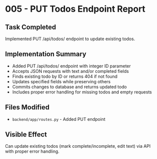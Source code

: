 # 005 - PUT Todos Endpoint Report

## Task Completed
Implemented PUT /api/todos/<id> endpoint to update existing todos.

## Implementation Summary
- Added PUT /api/todos/<id> endpoint with integer ID parameter
- Accepts JSON requests with text and/or completed fields
- Finds existing todo by ID or returns 404 if not found
- Updates specified fields while preserving others
- Commits changes to database and returns updated todo
- Includes proper error handling for missing todos and empty requests

## Files Modified
- `backend/app/routes.py` - Added PUT endpoint

## Visible Effect
Can update existing todos (mark complete/incomplete, edit text) via API with proper error handling.